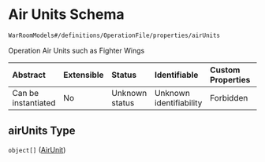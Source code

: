# Air Units Schema

```txt
WarRoomModels#/definitions/OperationFile/properties/airUnits
```

Operation Air Units such as Fighter Wings

| Abstract            | Extensible | Status         | Identifiable            | Custom Properties | Additional Properties | Access Restrictions | Defined In                                                        |
| :------------------ | :--------- | :------------- | :---------------------- | :---------------- | :-------------------- | :------------------ | :---------------------------------------------------------------- |
| Can be instantiated | No         | Unknown status | Unknown identifiability | Forbidden         | Allowed               | none                | [models.schema.json\*](models.schema.json "open original schema") |

## airUnits Type

`object[]` ([AirUnit](models-definitions-airunit.md))
